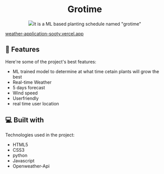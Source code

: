 <h1 align="center" id="title">Grotime</h1>

<p align="center"><img src="https://github.com/JaCARYK/Weather-Application_baht"

<p id="description">It is a ML based planting schedule named "grotime"</p>

[weather-application-sooty.vercel.app](https://weather-application-sooty.vercel.app/)

  
<h2>🧐 Features</h2>

Here're some of the project's best features:

*   ML trained model to determine at what time cetain plants will grow the best 
*   Real-time Weather
*   5 days forecast
*   Wind speed
*   Userfriendly
*   real time user location
  
  
<h2>💻 Built with</h2>

Technologies used in the project:

*   HTML5
*   CSS3
*   python
*   Javascript
*   Openweather-Api

